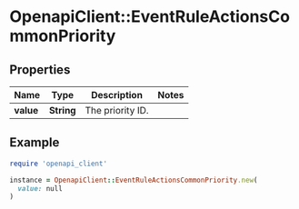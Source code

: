 # OpenapiClient::EventRuleActionsCommonPriority

## Properties

| Name | Type | Description | Notes |
| ---- | ---- | ----------- | ----- |
| **value** | **String** | The priority ID. |  |

## Example

```ruby
require 'openapi_client'

instance = OpenapiClient::EventRuleActionsCommonPriority.new(
  value: null
)
```

